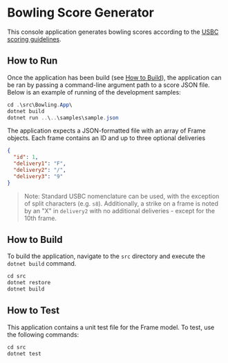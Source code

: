 # Bowling Score Generator

This console application generates bowling scores according to the [USBC scoring guidelines](http://usbcongress.http.internapcdn.net/usbcongress/bowl/rules/pdfs/ScoreHowto.pdf).

## How to Run

Once the application has been build (see [How to Build](#how-to-build)), the application can be ran by passing a command-line argument path to a score JSON file. Below is an example of running of the development samples:

```csharp
cd .\src\Bowling.App\
dotnet build
dotnet run ..\..\samples\sample.json
```

The application expects a JSON-formatted file with an array of Frame objects. Each frame contains an ID and up to three optional deliveries

```JSON
{
  "id": 1,
  "delivery1": "F",
  "delivery2": "/",
  "delivery3": "9"
}
```

> Note: Standard USBC nomenclature can be used, with the exception of split characters (e.g. `s8`). Additionally, a strike on a frame is noted by an "X" in `delivery2` with no additional deliveries - except for the 10th frame.

## How to Build

To build the application, navigate to the `src` directory and execute the `dotnet build` command.

```csharp
cd src
dotnet restore
dotnet build
```

## How to Test

This application contains a unit test file for the Frame model. To test, use the following commands:

```csharp
cd src
dotnet test
```
